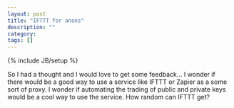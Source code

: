```yaml
---
layout: post
title: "IFTTT for anons"
description: ""
category: 
tags: []
---
```

{% include JB/setup %}

So I had a thought and I would love to get some feedback... I wonder if there would be a good way to use a service like IFTTT or Zapier as a
some sort of proxy. I wonder if automating the trading of public and private keys would be a cool way to use the service. How random can IFTTT
get?  
